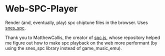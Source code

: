 # Web-SPC-Player
Render (and, eventually, play) spc chiptune files in the browser. Uses [snes_spc](https://github.com/blarggs-audio-libraries/snes_spc).

Thank you to MatthewCallis, the creator of [spc.js](https://github.com/MatthewCallis/spc.js), whose repository helped me figure out how to make spc playback on the web more performant (by using the snes_spc library instead of game_music_emu).
